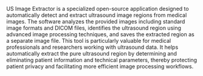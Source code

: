US Image Extractor is a specialized open-source application designed to automatically detect and extract ultrasound image regions from medical images. The software analyzes the provided images including standard image formats and DICOM files, identifies the ultrasound region using advanced image processing techniques, and saves the extracted region as a separate image file. This tool is particularly valuable for medical professionals and researchers working with ultrasound data. It helps automatically extract the pure ultrasound region by determining and eliminating patient information and technical parameters, thereby protecting patient privacy and facilitating more efficient image processing workflows.

